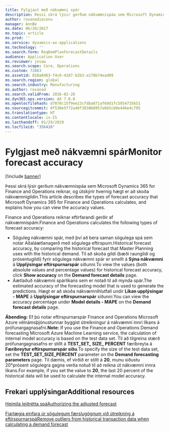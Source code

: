 ```yaml
---
title: Fylgjast með nákvæmni spár
description: Þessi skrá lýsir gerðum nákvæmnispáa sem Microsoft Dynamics 365 for Finance and Operations reiknar, og útskýrir hvernig hægt er að skoða nákvæmnigildin.
author: roxanadiaconu
manager: AnnBe
ms.date: 06/20/2017
ms.topic: article
ms.prod: ''
ms.service: dynamics-ax-applications
ms.technology: ''
ms.search.form: ReqDemPlanForecastDetails
audience: Application User
ms.reviewer: josaw
ms.search.scope: Core, Operations
ms.custom: 72863
ms.assetid: 810a0d63-f4c6-4167-b2b3-a178b74ead89
ms.search.region: global
ms.search.industry: Manufacturing
ms.author: roxanad
ms.search.validFrom: 2016-02-28
ms.dyn365.ops.version: AX 7.0.0
ms.openlocfilehash: d7070c15f9ee23cfdba871af68d1fc5954735651
ms.sourcegitcommit: 0f530e5f72a40f383868957a6b5cb0e446e4c795
ms.translationtype: HT
ms.contentlocale: is-IS
ms.lasthandoff: 01/29/2019
ms.locfileid: "356416"
---
```

# <a name="monitor-forecast-accuracy"></a><span data-ttu-id="4d2a5-103">Fylgjast með nákvæmni spár</span><span class="sxs-lookup"><span data-stu-id="4d2a5-103">Monitor forecast accuracy</span></span>

[!include [banner](../includes/banner.md)]

<span data-ttu-id="4d2a5-104">Þessi skrá lýsir gerðum nákvæmnispáa sem Microsoft Dynamics 365 for Finance and Operations reiknar, og útskýrir hvernig hægt er að skoða nákvæmnigildin.</span><span class="sxs-lookup"><span data-stu-id="4d2a5-104">This article describes the types of forecast accuracy that Microsoft Dynamics 365 for Finance and Operations calculates, and explains how you can view the accuracy values.</span></span>

<span data-ttu-id="4d2a5-105">Finance and Operations reiknar eftirfarandi gerðir af nákvæmnispám:</span><span class="sxs-lookup"><span data-stu-id="4d2a5-105">Finance and Operations calculates the following types of forecast accuracy:</span></span>

-   <span data-ttu-id="4d2a5-106">Söguleg nákvæmni spár, með því að bera saman sögulega spá sem notar Aðaláætlanagerð með sögulega eftirspurn.</span><span class="sxs-lookup"><span data-stu-id="4d2a5-106">Historical forecast accuracy, by comparing the historical forecast that Master Planning uses with the historical demand.</span></span> <span data-ttu-id="4d2a5-107">Til að skoða gildi (bæði raungildi og prósentugildi) fyrir sögulega nákvæmni spár er smellt á **Sýna nákvæmni** á **Upplýsingar eftirspurnarspár** síðunni.</span><span class="sxs-lookup"><span data-stu-id="4d2a5-107">To view the values (both absolute values and percentage values) for historical forecast accuracy, click **Show accuracy** on the **Demand forecast details** page.</span></span>
-   <span data-ttu-id="4d2a5-108">Áætlaðuð nákvæmni spárlíkans sem er notað til að mynda spár.</span><span class="sxs-lookup"><span data-stu-id="4d2a5-108">The estimated accuracy of the forecasting model that is used to generate the predictions.</span></span> <span data-ttu-id="4d2a5-109">Hægt er að skoða nákvæmnihlutfall undir **Líkan upplýsingar - MAPE** á **Upplýsingar eftirspurnarspár** síðunni.</span><span class="sxs-lookup"><span data-stu-id="4d2a5-109">You can view the accuracy percentage under **Model details - MAPE** on the **Demand forecast details** page.</span></span> 

<span data-ttu-id="4d2a5-110">**Ábending:** Ef þú notar eftirspurnarspár Finance and Operations Microsoft Azure vélnámsþjónustunnar byggist útreikningur á nákvæmni innri líkans á prófunargagnasafni.</span><span class="sxs-lookup"><span data-stu-id="4d2a5-110">**Note:** If you use the Finance and Operations Demand forecasting Microsoft Azure Machine Learning service, the calculation of internal model accuracy is based on the test data set.</span></span> <span data-ttu-id="4d2a5-111">Til að tilgreina stærð prófunargagnasafns er stillt á **TEST\_SET\_ SIZE\_ PERCENT** færibreyta á **Færibreytur eftirspurnarspár síðu**.</span><span class="sxs-lookup"><span data-stu-id="4d2a5-111">To specify the size of the test data set, set the **TEST\_SET\_SIZE\_PERCENT** parameter on the **Demand forecasting parameters** page.</span></span> <span data-ttu-id="4d2a5-112">Til dæmis, ef virðið er stillt á **20**, munu síðustu 20°prósent sögulegra gagna verða notuð til að reikna út nákvæmni innra líkans.</span><span class="sxs-lookup"><span data-stu-id="4d2a5-112">For example, if you set the value to **20**, the last 20 percent of the historical data will be used to calculate the internal model accuracy.</span></span>


<a name="additional-resources"></a><span data-ttu-id="4d2a5-113">Frekari upplýsingar</span><span class="sxs-lookup"><span data-stu-id="4d2a5-113">Additional resources</span></span>
--------

[<span data-ttu-id="4d2a5-114">Heimila leiðrétta spá</span><span class="sxs-lookup"><span data-stu-id="4d2a5-114">Authorizing the adjusted forecast</span></span>](authorize-adjusted-forecast.md)

[<span data-ttu-id="4d2a5-115">Fjarlægja einfara úr sögulegum færslugögnum við útreikning á eftirspurnarspá</span><span class="sxs-lookup"><span data-stu-id="4d2a5-115">Remove outliers from historical transaction data when calculating a demand forecast</span></span>](remove-historical-outliers-calculating-demand-forecast.md)



